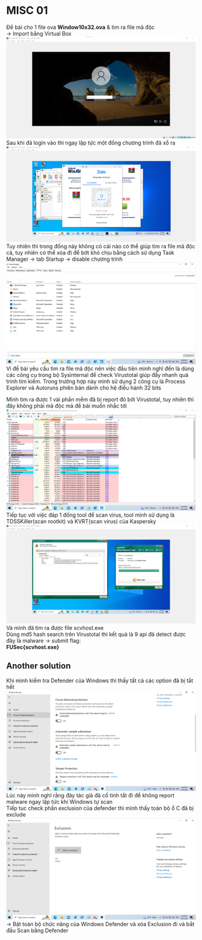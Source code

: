 # MISC 01


Đề bài cho 1 file ova **Window10x32.ova** & tìm ra file mã độc </br> 
-> Import bằng Virtual Box ![Alt text](login.png)</br>
Sau khi đã login vào thì ngay lập tức một đống chương trình đã xổ ra![Alt text](<after login.png>) </br>
Tuy nhiên thì trong đống này không có cái nào có thể giúp tìm ra file mã độc cả, tuy nhiên có thể xóa đi để bớt khó chịu bằng cách sử dụng Task Manager -> tab Startup -> disable chương trình ![Alt text](startup.png)</br>
Vì đề bài yêu cầu tìm ra file mã độc nên việc đầu tiên mình nghĩ đến là dùng các công cụ trong bộ Sysinternal để check Virustotal giúp đẩy nhanh quá trình tìm kiếm. Trong trường hợp này mình sử dụng 2 công cụ là Process Explorer và Autoruns phiên bản dành cho hệ điều hành 32 bits</br>

Mình tìm ra được 1 vài phần mềm đã bị report đỏ bởi Virustotal, tuy nhiên thì đây không phải mã độc mà đề bài muốn nhắc tới![Alt text](<process explorer.png>)</br>
Tiếp tục với việc đáp 1 đống tool để scan virus, tool mình sử dụng là TDSSKiller(scan rootkit) và KVRT(scan virus) của Kaspersky![Alt text](<scan virus.png>) 
Và mình đã tìm ra được file scvhost.exe</br>
Dùng md5 hash search trên Virustotal thì kết quả là 9 api đã detect được đây là malware -> submit flag:</br> 
**FUSec{scvhost.exe}**
## Another solution
Khi mình kiểm tra Defender của Windows thì thấy tất cả các option đã bị tắt hết ![Alt text](defender.png)
Lúc này mình nghĩ rằng đây tác giả đã cố tình tắt đi để không report malware ngay lập tức khi Windows tự scan</br>
Tiếp tuc check phần exclusion của defender thì mình thấy toàn bộ ổ C đã bị exclude![Alt text](exclusion.png)
-> Bật toàn bộ chức năng của Windows Defender và xóa Exclusion đi và bắt đầu Scan bằng Defender

